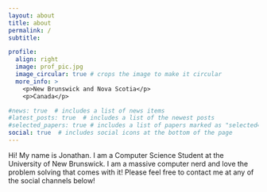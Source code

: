 ```yaml
---
layout: about
title: about
permalink: /
subtitle:

profile:
  align: right
  image: prof_pic.jpg
  image_circular: true # crops the image to make it circular
  more_info: >
    <p>New Brunswick and Nova Scotia</p>
    <p>Canada</p>

#news: true  # includes a list of news items
#latest_posts: true  # includes a list of the newest posts
#selected_papers: true # includes a list of papers marked as "selected={true}"
social: true  # includes social icons at the bottom of the page
---
```


Hi! My name is Jonathan. I am a Computer Science Student at the University of New Brunswick. I am a massive computer nerd and love the problem solving that comes with it! Please feel free to contact me at any of the social channels below!
